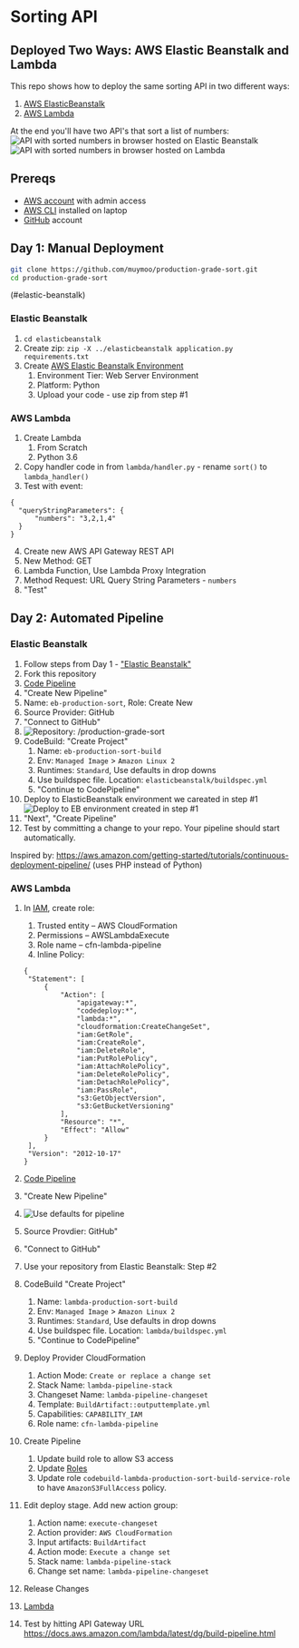 # Sorting API
## Deployed Two Ways: AWS Elastic Beanstalk and Lambda
This repo shows how to deploy the same sorting API in two different ways:
1. [AWS ElasticBeanstalk](https://aws.amazon.com/elasticbeanstalk/)
2. [AWS Lambda](https://aws.amazon.com/lambda/)

At the end you'll have two API's that sort a list of numbers:
![API with sorted numbers in browser hosted on Elastic Beanstalk](images/result-elastic-beanstalk.png)
![API with sorted numbers in browser hosted on Lambda](images/result-lambda.png)

## Prereqs
- [AWS account](https://aws.amazon.com/) with admin access
- [AWS CLI](https://aws.amazon.com/cli/) installed on laptop
- [GitHub](https://github.com/) account

## Day 1: Manual Deployment
```bash
git clone https://github.com/muymoo/production-grade-sort.git
cd production-grade-sort
```
(#elastic-beanstalk)
### Elastic Beanstalk
1. `cd elasticbeanstalk`
2. Create zip: `zip -X ../elasticbeanstalk application.py requirements.txt` 
2. Create [AWS Elastic Beanstalk Environment](https://console.aws.amazon.com/elasticbeanstalk/home)
   1. Environment Tier: Web Server Environment
   2. Platform: Python
   3. Upload your code - use zip from step #1

### AWS Lambda
1. Create Lambda
   1. From Scratch
   2. Python 3.6
2. Copy handler code in from `lambda/handler.py` - rename `sort()` to `lambda_handler()`
3. Test with event:
``` 
{
  "queryStringParameters": {
      "numbers": "3,2,1,4"
  }
}
```
4. Create new AWS API Gateway REST API
5. New Method: GET
6. Lambda Function, Use Lambda Proxy Integration
7. Method Request: URL Query String Parameters - `numbers`
8. "Test"

## Day 2: Automated Pipeline 
### Elastic Beanstalk
1. Follow steps from Day 1 - ["Elastic Beanstalk"](#elastic-beanstalk)
2. Fork this repository
3. [Code Pipeline](http://console.aws.amazon.com/codepipeline)
4. "Create New Pipeline"
5. Name: `eb-production-sort`, Role: Create New
6. Source Provider: GitHub
7. "Connect to GitHub"
8. ![Repository: <your username>/production-grade-sort](images/github.png)
9. CodeBuild: "Create Project"
   1. Name: `eb-production-sort-build`
   2. Env: `Managed Image` > `Amazon Linux 2`
   3. Runtimes: `Standard`, Use defaults in drop downs
   4. Use buildspec file. Location: `elasticbeanstalk/buildspec.yml`
   5. "Continue to CodePipeline"
10. Deploy to ElasticBeanstalk environment we careated in step #1
![Deploy to EB environment created in step #1](images/deploy.png)
11. "Next", "Create Pipeline"
12. Test by committing a change to your repo. Your pipeline should start automatically.

Inspired by: https://aws.amazon.com/getting-started/tutorials/continuous-deployment-pipeline/ (uses PHP instead of Python)
### AWS Lambda
1. In [IAM](https://console.aws.amazon.com/iam/home), create role:
   1. Trusted entity – AWS CloudFormation
   2. Permissions – AWSLambdaExecute
   3. Role name – cfn-lambda-pipeline
   4. Inline Policy:
   ```
   {
    "Statement": [
        {
            "Action": [
                "apigateway:*",
                "codedeploy:*",
                "lambda:*",
                "cloudformation:CreateChangeSet",
                "iam:GetRole",
                "iam:CreateRole",
                "iam:DeleteRole",
                "iam:PutRolePolicy",
                "iam:AttachRolePolicy",
                "iam:DeleteRolePolicy",
                "iam:DetachRolePolicy",
                "iam:PassRole",
                "s3:GetObjectVersion",
                "s3:GetBucketVersioning"
            ],
            "Resource": "*",
            "Effect": "Allow"
        }
    ],
    "Version": "2012-10-17"
   }
   ```
2. [Code Pipeline](http://console.aws.amazon.com/codepipeline)
3. "Create New Pipeline"
4. ![Use defaults for pipeline](images/lambda-pipeline.png)
5. Source Provdier: GitHub"
6. "Connect to GitHub"
7. Use your repository from Elastic Beanstalk: Step #2
8. CodeBuild "Create Project"
   1. Name: `lambda-production-sort-build`
   2. Env: `Managed Image` > `Amazon Linux 2`
   3. Runtimes: `Standard`, Use defaults in drop downs
   4. Use buildspec file. Location: `lambda/buildspec.yml`
   5. "Continue to CodePipeline"

9. Deploy Provider CloudFormation
   1. Action Mode: `Create or replace a change set`
   2. Stack Name: `lambda-pipeline-stack`
   3. Changeset Name: `lambda-pipeline-changeset`
   4. Template: `BuildArtifact::outputtemplate.yml`
   5. Capabilities: `CAPABILITY_IAM`
   6. Role name: `cfn-lambda-pipeline`
9. Create Pipeline
   1. Update build role to allow S3 access
   2. Update [Roles](https://console.aws.amazon.com/iam/home)
   3. Update role `codebuild-lambda-production-sort-build-service-role` to have `AmazonS3FullAccess` policy.
9. Edit deploy stage. Add new action group:
   1. Action name: `execute-changeset`
   2. Action provider: `AWS CloudFormation`
   3. Input artifacts: `BuildArtifact`
   4. Action mode: `Execute a change set`
   5. Stack name: `lambda-pipeline-stack`
   6. Change set name: `lambda-pipeline-changeset`
12. Release Changes
13. [Lambda](https://console.aws.amazon.com/lambda/home)
14. Test by hitting API Gateway URL
https://docs.aws.amazon.com/lambda/latest/dg/build-pipeline.html
